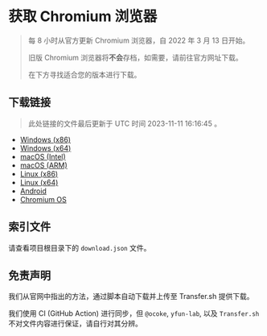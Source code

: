 # 获取 Chromium 浏览器

> 每 8 小时从官方更新 Chromium 浏览器，自 2022 年 3 月 13 日开始。
> 
> 旧版 Chromium 浏览器将**不会**存档，如需要，请前往官方网址下载。
>
> 在下方寻找适合您的版本进行下载。

## 下载链接

> 此处链接的文件最后更新于 UTC 时间 2023-11-11 16:16:45
。

- [Windows (x86)](https://transfer.sh/x2DMWMCz7B/Win.zip)
- [Windows (x64)](https://transfer.sh/1m174up7xX/Win_x64.zip)
- [macOS (Intel)](https://transfer.sh/fSgYAtKMOQ/Mac.zip)
- [macOS (ARM)](https://transfer.sh/Bi3p2c2M1J/Mac_Arm.zip)
- [Linux (x86)](https://transfer.sh/QCHyg4irzE/Linux.zip)
- [Linux (x64)](https://transfer.sh/2FuyB7r73G/Linux_x64.zip)
- [Android](https://transfer.sh/32eNTcqgUy/Android.zip)
- [Chromium OS](https://transfer.sh/Voo9bT0555/Linux_ChromiumOS_Full.zip)

## 索引文件

请查看项目根目录下的 `download.json` 文件。

## 免责声明

我们从官网中指出的方法，通过脚本自动下载并上传至 Transfer.sh 提供下载。

我们使用 CI (GitHub Action) 进行同步，但 `@ocoke`, `yfun-lab`, 以及 `Transfer.sh` 不对文件内容进行保证，请自行对其分辨。
